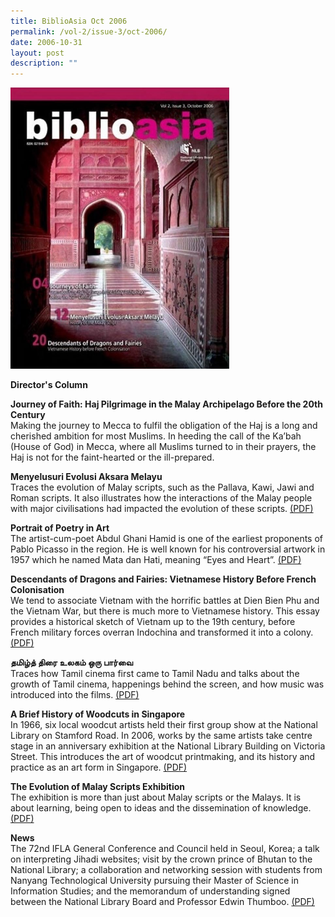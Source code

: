 ```yaml
---
title: BiblioAsia Oct 2006
permalink: /vol-2/issue-3/oct-2006/
date: 2006-10-31
layout: post
description: ""
---
```

<img style="width: 350px; height: 450px;" src="/images/vol-2-issue-3/Oct06.JPG">

**Director's Column**<br>

**<a style="text-decoration: none; font-weight: bold;" href="/vol-2/issue-3/oct-dec-2006/haj-pilgrimage-malay-archipelago">Journey of Faith: Haj Pilgrimage in the Malay Archipelago Before the 20th Century</a>**
<br> Making the journey to Mecca to fulfil the obligation of the Haj is a long and cherished ambition for most Muslims. In heeding the call of the Ka’bah (House of God) in Mecca, where all Muslims turned to in their prayers, the Haj is not for the faint-hearted or the ill-prepared. 

**Menyelusuri Evolusi Aksara Melayu**<br> Traces the evolution of Malay scripts, such as the Pallava, Kawi, Jawi and Roman scripts. It also illustrates how the interactions of the Malay people with major civilisations had impacted the evolution of these scripts. [(PDF)](/files/pdf/vol-2/issue-3/v2-issue3_AksaraMelayu.pdf)

**Portrait of Poetry in Art**<br> The artist-cum-poet Abdul Ghani Hamid is one of the earliest proponents of Pablo Picasso in the region. He is well known for his controversial artwork in 1957 which he named Mata dan Hati, meaning “Eyes and Heart”. [(PDF)](/files/pdf/vol-2/issue-3/v2-issue3_PortraitsPoetry.pdf)

**Descendants of Dragons and Fairies: Vietnamese History Before French Colonisation**<br> We tend to associate Vietnam with the horrific battles at Dien Bien Phu and the Vietnam War, but there is much more to Vietnamese history. This essay provides a historical sketch of Vietnam up to the 19th century, before French military forces overran Indochina and transformed it into a colony.[(PDF)](/files/pdf/vol-2/issue-3/v2-issue3_DragonsFairies.pdf)

**தமிழ்த் திரை உலகம் ஒரு பார்வை**<br> Traces how Tamil cinema first came to Tamil Nadu and talks about the growth of Tamil cinema, happenings behind the screen, and how music was introduced into the films. [(PDF)](/files/pdf/vol-2/issue-3/v2-issue3_Tamil.pdf)

**A Brief History of Woodcuts in Singapore**<br>In 1966, six local woodcut artists held their first group show at the National Library on Stamford Road. In 2006, works by the same artists take centre stage in an anniversary exhibition at the National Library Building on Victoria Street. This  introduces the art of woodcut printmaking, and its history and practice as an art form in Singapore.   [(PDF)](/files/pdf/vol-2/issue-3/v2-issue3_WoodcutsHistory.pdf)

**The Evolution of Malay Scripts Exhibition**<br> The exhibition is more than just about Malay scripts or the Malays. It is about learning, being open to ideas and the dissemination of knowledge. [(PDF)](/files/pdf/vol-2/issue-3/v2-issue3_MalayScriptsExhibition.pdf)

**News** <br> The 72nd IFLA General Conference and Council held in Seoul, Korea; a talk on interpreting Jihadi websites; visit by the crown prince of Bhutan to the National Library; a collaboration and networking session with students from Nanyang Technological University pursuing their Master of Science in Information Studies; and the memorandum of understanding signed between the National Library Board and Professor Edwin Thumboo. [(PDF)](/files/pdf/vol-2/issue-3/v2-Issue%203_News.pdf)